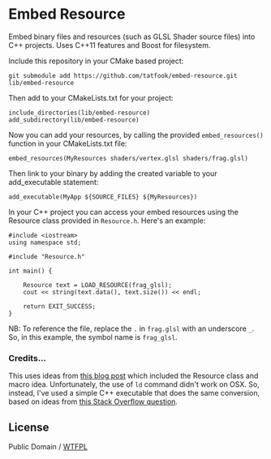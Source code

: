 # Embed Resource

Embed binary files and resources (such as GLSL Shader source files) into
C++ projects. Uses C++11 features and Boost for filesystem.

Include this repository in your CMake based project:

    git submodule add https://github.com/tatfook/embed-resource.git lib/embed-resource

Then add to your CMakeLists.txt for your project:

    include_directories(lib/embed-resource)
    add_subdirectory(lib/embed-resource)

Now you can add your resources, by calling the provided `embed_resources()` function in your
CMakeLists.txt file:

    embed_resources(MyResources shaders/vertex.glsl shaders/frag.glsl)

Then link to your binary by adding the created variable to your add_executable statement:

    add_executable(MyApp ${SOURCE_FILES} ${MyResources})

In your C++ project you can access your embed resources using the Resource class
provided in `Resource.h`. Here's an example:

    #include <iostream>
    using namespace std;

    #include "Resource.h"

    int main() {

        Resource text = LOAD_RESOURCE(frag_glsl);
        cout << string(text.data(), text.size()) << endl;

        return EXIT_SUCCESS;
    }

NB: To reference the file, replace the `.` in `frag.glsl` with an underscore `_`.
So, in this example, the symbol name is `frag_glsl`.

### Credits...

This uses ideas from
[this blog post](https://beesbuzz.biz/blog/e/2014/07/31-embedding_binary_resources_with_cmake_and_c11.php)
which included the Resource class and macro idea. Unfortunately, the use of `ld` command didn't work on OSX.
So, instead, I've used a simple C++ executable that does the same conversion, based on ideas from
[this Stack Overflow question](http://stackoverflow.com/questions/11813271/embed-resources-eg-shader-code-images-into-executable-library-with-cmake).

## License

Public Domain / [WTFPL](http://www.wtfpl.net/)
